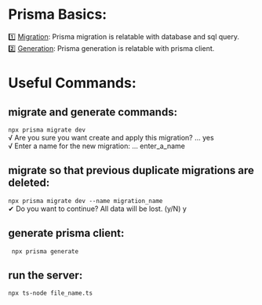 # Prisma Basics:

1️⃣ [Migration](#prisma-basics): Prisma migration is relatable with database and sql query.
<br/>
2️⃣ [Generation](#prisma-client): Prisma generation is relatable with prisma client.

# Useful Commands:

## migrate and generate commands:

`npx prisma migrate dev`
<br/>
√ Are you sure you want create and apply this migration? ... yes
<br/>
√ Enter a name for the new migration: ... enter_a_name

## migrate so that previous duplicate migrations are deleted:

`npx prisma migrate dev --name migration_name`
<br/>
✔ Do you want to continue? All data will be lost. (y/N) y

## generate prisma client:

`
npx prisma generate`

## run the server:

`npx ts-node file_name.ts`
